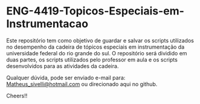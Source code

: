 # ENG-4419-Topicos-Especiais-em-Instrumentacao

Este repositório tem como objetivo de guardar e salvar os scripts utilizados no desempenho da cadeira de tópicos especiais em instrumentação da universidade federal do rio grande do sul. O repositório será dividido em duas partes, os scripts utilizados pelo professor em aula e os scripts desenvolvidos para as atividades da cadeira.

Qualquer dúvida, pode ser enviado e-mail para: Matheus_sivelli@hotmail.com ou direcionado aqui no github.

Cheers!!
